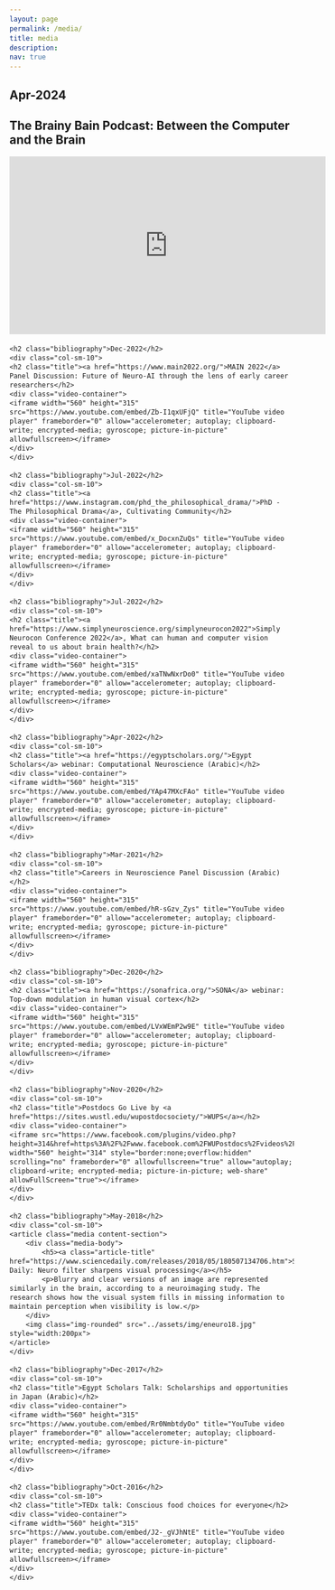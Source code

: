 ```yaml
---
layout: page
permalink: /media/
title: media
description: 
nav: true
---
```

<div class="publications">
    <h2 class="bibliography">Apr-2024</h2>
    <div class="col-sm-10">
    <h2 class="title">The Brainy Bain Podcast: Between the Computer and the Brain</h2>
    <div class="video-container">
    <iframe width="560" height="315" src="https://www.youtube.com/embed/rqoVazrLThI" title="YouTube video player" frameborder="0" allow="accelerometer; autoplay; clipboard-write; encrypted-media; gyroscope; picture-in-picture" allowfullscreen></iframe>
    </div>
    </div>

    <h2 class="bibliography">Dec-2022</h2>
    <div class="col-sm-10">
    <h2 class="title"><a href="https://www.main2022.org/">MAIN 2022</a> Panel Discussion: Future of Neuro-AI through the lens of early career researchers</h2>
    <div class="video-container">
    <iframe width="560" height="315" src="https://www.youtube.com/embed/Zb-I1qxUFjQ" title="YouTube video player" frameborder="0" allow="accelerometer; autoplay; clipboard-write; encrypted-media; gyroscope; picture-in-picture" allowfullscreen></iframe>
    </div>
    </div>

    <h2 class="bibliography">Jul-2022</h2>
    <div class="col-sm-10">
    <h2 class="title"><a href="https://www.instagram.com/phd_the_philosophical_drama/">PhD - The Philosophical Drama</a>, Cultivating Community</h2>
    <div class="video-container">
    <iframe width="560" height="315" src="https://www.youtube.com/embed/x_DocxnZuQs" title="YouTube video player" frameborder="0" allow="accelerometer; autoplay; clipboard-write; encrypted-media; gyroscope; picture-in-picture" allowfullscreen></iframe>
    </div>
    </div>
    
    <h2 class="bibliography">Jul-2022</h2>
    <div class="col-sm-10">
    <h2 class="title"><a href="https://www.simplyneuroscience.org/simplyneurocon2022">Simply Neurocon Conference 2022</a>, What can human and computer vision reveal to us about brain health?</h2>
    <div class="video-container">
    <iframe width="560" height="315" src="https://www.youtube.com/embed/xaTNwNxrDo0" title="YouTube video player" frameborder="0" allow="accelerometer; autoplay; clipboard-write; encrypted-media; gyroscope; picture-in-picture" allowfullscreen></iframe>
    </div>
    </div>
    
    <h2 class="bibliography">Apr-2022</h2>
    <div class="col-sm-10">
    <h2 class="title"><a href="https://egyptscholars.org/">Egypt Scholars</a> webinar: Computational Neuroscience (Arabic)</h2>
    <div class="video-container">
    <iframe width="560" height="315" src="https://www.youtube.com/embed/YAp47MXcFAo" title="YouTube video player" frameborder="0" allow="accelerometer; autoplay; clipboard-write; encrypted-media; gyroscope; picture-in-picture" allowfullscreen></iframe>
    </div>
    </div>
    
    <h2 class="bibliography">Mar-2021</h2>
    <div class="col-sm-10">
    <h2 class="title">Careers in Neuroscience Panel Discussion (Arabic)</h2>
    <div class="video-container">
    <iframe width="560" height="315" src="https://www.youtube.com/embed/hR-sGzv_Zys" title="YouTube video player" frameborder="0" allow="accelerometer; autoplay; clipboard-write; encrypted-media; gyroscope; picture-in-picture" allowfullscreen></iframe>
    </div>
    </div>
    
    <h2 class="bibliography">Dec-2020</h2>
    <div class="col-sm-10">
    <h2 class="title"><a href="https://sonafrica.org/">SONA</a> webinar: Top-down modulation in human visual cortex</h2>
    <div class="video-container">
    <iframe width="560" height="315" src="https://www.youtube.com/embed/LVxWEmP2w9E" title="YouTube video player" frameborder="0" allow="accelerometer; autoplay; clipboard-write; encrypted-media; gyroscope; picture-in-picture" allowfullscreen></iframe>
    </div>
    </div>
    
    <h2 class="bibliography">Nov-2020</h2>
    <div class="col-sm-10">
    <h2 class="title">Postdocs Go Live by <a href="https://sites.wustl.edu/wupostdocsociety/">WUPS</a></h2>
    <div class="video-container">
    <iframe src="https://www.facebook.com/plugins/video.php?height=314&href=https%3A%2F%2Fwww.facebook.com%2FWUPostdocs%2Fvideos%2F216539029907001%2F&show_text=false&width=560&t=0" width="560" height="314" style="border:none;overflow:hidden" scrolling="no" frameborder="0" allowfullscreen="true" allow="autoplay; clipboard-write; encrypted-media; picture-in-picture; web-share" allowFullScreen="true"></iframe>
    </div>
    </div>
    
    <h2 class="bibliography">May-2018</h2>
    <div class="col-sm-10">  
    <article class="media content-section">
        <div class="media-body">
            <h5><a class="article-title" href="https://www.sciencedaily.com/releases/2018/05/180507134706.htm">Science Daily: Neuro filter sharpens visual processing</a></h5>
            <p>Blurry and clear versions of an image are represented similarly in the brain, according to a neuroimaging study. The research shows how the visual system fills in missing information to maintain perception when visibility is low.</p>
        </div>
        <img class="img-rounded" src="../assets/img/eneuro18.jpg" style="width:200px">
    </article>
    </div>
    
    <h2 class="bibliography">Dec-2017</h2>
    <div class="col-sm-10">
    <h2 class="title">Egypt Scholars Talk: Scholarships and opportunities in Japan (Arabic)</h2>
    <div class="video-container">
    <iframe width="560" height="315" src="https://www.youtube.com/embed/Rr0NmbtdyOo" title="YouTube video player" frameborder="0" allow="accelerometer; autoplay; clipboard-write; encrypted-media; gyroscope; picture-in-picture" allowfullscreen></iframe>
    </div>
    </div>
    
    <h2 class="bibliography">Oct-2016</h2>
    <div class="col-sm-10">
    <h2 class="title">TEDx talk: Conscious food choices for everyone</h2>
    <div class="video-container">
    <iframe width="560" height="315" src="https://www.youtube.com/embed/J2-_gVJhNtE" title="YouTube video player" frameborder="0" allow="accelerometer; autoplay; clipboard-write; encrypted-media; gyroscope; picture-in-picture" allowfullscreen></iframe>
    </div>
    </div>
    
</div>